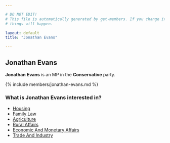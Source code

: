```yaml
---

# DO NOT EDIT!
# This file is automatically generated by get-members. If you change it, bad
# things will happen.

layout: default
title: "Jonathan Evans"

---
```


## Jonathan Evans

**Jonathan Evans** is an MP in the **Conservative** party.

{% include members/jonathan-evans.md %}

### What is Jonathan Evans interested in?


* [Housing](/interests/housing.html)
* [Family Law](/interests/family-law.html)
* [Agriculture](/interests/agriculture.html)
* [Rural Affairs](/interests/rural-affairs.html)
* [Economic And Monetary Affairs](/interests/economic-and-monetary-affairs.html)
* [Trade And Industry](/interests/trade-and-industry.html)
